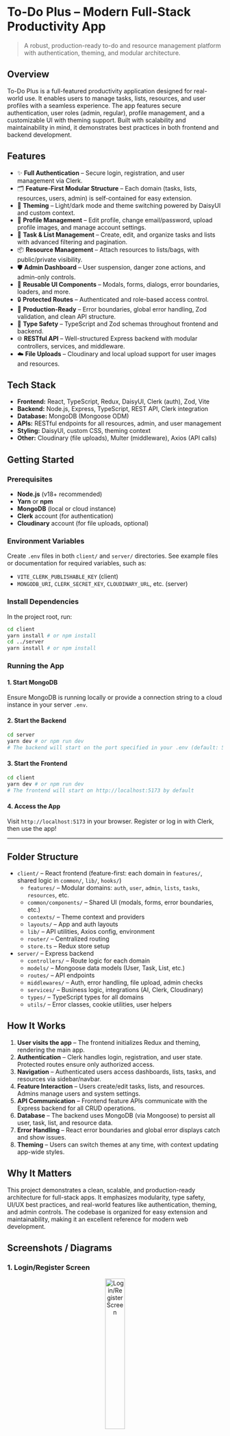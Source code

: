 # To-Do Plus – Modern Full-Stack Productivity App

> A robust, production-ready to-do and resource management platform with authentication, theming, and modular architecture.

## Overview

To-Do Plus is a full-featured productivity application designed for real-world use. It enables users to manage tasks, lists, resources, and user profiles with a seamless experience. The app features secure authentication, user roles (admin, regular), profile management, and a customizable UI with theming support. Built with scalability and maintainability in mind, it demonstrates best practices in both frontend and backend development.

## Features

- ✨ **Full Authentication** – Secure login, registration, and user management via Clerk.
- 🗂️ **Feature-First Modular Structure** – Each domain (tasks, lists, resources, users, admin) is self-contained for easy extension.
- 🎨 **Theming** – Light/dark mode and theme switching powered by DaisyUI and custom context.
- 👤 **Profile Management** – Edit profile, change email/password, upload profile images, and manage account settings.
- 📝 **Task & List Management** – Create, edit, and organize tasks and lists with advanced filtering and pagination.
- 📦 **Resource Management** – Attach resources to lists/bags, with public/private visibility.
- 🛡️ **Admin Dashboard** – User suspension, danger zone actions, and admin-only controls.
- 🧩 **Reusable UI Components** – Modals, forms, dialogs, error boundaries, loaders, and more.
- 🔒 **Protected Routes** – Authenticated and role-based access control.
- 🚀 **Production-Ready** – Error boundaries, global error handling, Zod validation, and clean API structure.
- 🧪 **Type Safety** – TypeScript and Zod schemas throughout frontend and backend.
- 🌐 **RESTful API** – Well-structured Express backend with modular controllers, services, and middleware.
- ☁️ **File Uploads** – Cloudinary and local upload support for user images and resources.

## Tech Stack

- **Frontend:** React, TypeScript, Redux, DaisyUI, Clerk (auth), Zod, Vite
- **Backend:** Node.js, Express, TypeScript, REST API, Clerk integration
- **Database:** MongoDB (Mongoose ODM)
- **APIs:** RESTful endpoints for all resources, admin, and user management
- **Styling:** DaisyUI, custom CSS, theming context
- **Other:** Cloudinary (file uploads), Multer (middleware), Axios (API calls)

## Getting Started

### Prerequisites

- **Node.js** (v18+ recommended)
- **Yarn** or **npm**
- **MongoDB** (local or cloud instance)
- **Clerk** account (for authentication)
- **Cloudinary** account (for file uploads, optional)

### Environment Variables

Create `.env` files in both `client/` and `server/` directories. See example files or documentation for required variables, such as:

- `VITE_CLERK_PUBLISHABLE_KEY` (client)
- `MONGODB_URI`, `CLERK_SECRET_KEY`, `CLOUDINARY_URL`, etc. (server)

### Install Dependencies

In the project root, run:

```bash
cd client
yarn install # or npm install
cd ../server
yarn install # or npm install
```

### Running the App

#### 1. Start MongoDB

Ensure MongoDB is running locally or provide a connection string to a cloud instance in your server `.env`.

#### 2. Start the Backend

```bash
cd server
yarn dev # or npm run dev
# The backend will start on the port specified in your .env (default: 5000)
```

#### 3. Start the Frontend

```bash
cd client
yarn dev # or npm run dev
# The frontend will start on http://localhost:5173 by default
```

#### 4. Access the App

Visit `http://localhost:5173` in your browser. Register or log in with Clerk, then use the app!

---

## Folder Structure

- `client/` – React frontend (feature-first: each domain in `features/`, shared logic in `common/`, `lib/`, `hooks/`)
  - `features/` – Modular domains: `auth`, `user`, `admin`, `lists`, `tasks`, `resources`, etc.
  - `common/components/` – Shared UI (modals, forms, error boundaries, etc.)
  - `contexts/` – Theme context and providers
  - `layouts/` – App and auth layouts
  - `lib/` – API utilities, Axios config, environment
  - `router/` – Centralized routing
  - `store.ts` – Redux store setup
- `server/` – Express backend
  - `controllers/` – Route logic for each domain
  - `models/` – Mongoose data models (User, Task, List, etc.)
  - `routes/` – API endpoints
  - `middlewares/` – Auth, error handling, file upload, admin checks
  - `services/` – Business logic, integrations (AI, Clerk, Cloudinary)
  - `types/` – TypeScript types for all domains
  - `utils/` – Error classes, cookie utilities, user helpers

## How It Works

1. **User visits the app** – The frontend initializes Redux and theming, rendering the main app.
2. **Authentication** – Clerk handles login, registration, and user state. Protected routes ensure only authorized access.
3. **Navigation** – Authenticated users access dashboards, lists, tasks, and resources via sidebar/navbar.
4. **Feature Interaction** – Users create/edit tasks, lists, and resources. Admins manage users and system settings.
5. **API Communication** – Frontend feature APIs communicate with the Express backend for all CRUD operations.
6. **Database** – The backend uses MongoDB (via Mongoose) to persist all user, task, list, and resource data.
7. **Error Handling** – React error boundaries and global error displays catch and show issues.
8. **Theming** – Users can switch themes at any time, with context updating app-wide styles.

## Why It Matters

This project demonstrates a clean, scalable, and production-ready architecture for full-stack apps. It emphasizes modularity, type safety, UI/UX best practices, and real-world features like authentication, theming, and admin controls. The codebase is organized for easy extension and maintainability, making it an excellent reference for modern web development.

## Screenshots / Diagrams

### 1. Login/Register Screen

<p align="center">
  <img src="assets/login.png" alt="Login/Register Screen" width="30%">
</p>

### 2. Dashboard/Main Layout

<p align="center">
  <img src="assets/dashboard.png" alt="Dashboard/Main Layout" width="60%">
</p>

### 3. Task/List Management

<p align="center">
  <img src="assets/todos.png" alt="Task/List Management" width="60%">
</p>

### 4. Profile Page

<p align="center">
  <img src="assets/profileEdit.png" alt="Profile Page" width="60%">
</p>

### 5. Admin Dashboard

<p align="center">
  <img src="assets/admin.png" alt="Admin Dashboard" width="60%">
</p>

### 6. Theming

<p align="center">
  <img src="assets/theming.png" alt="Theming (Light/Dark Mode)" width="60%">
</p>
